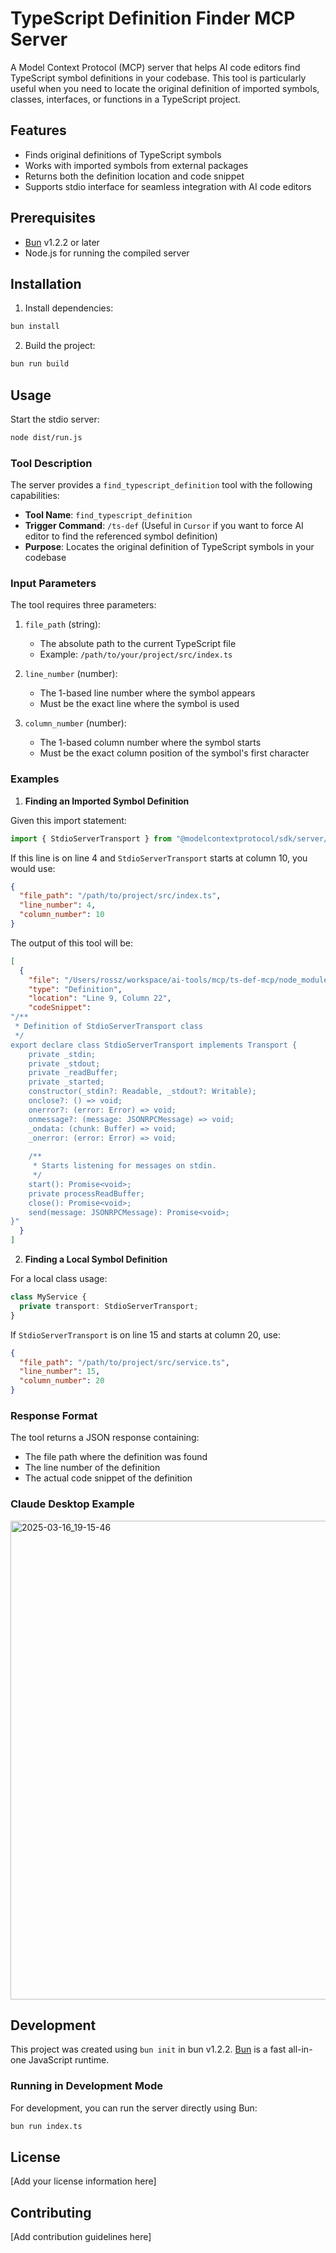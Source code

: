 # TypeScript Definition Finder MCP Server

A Model Context Protocol (MCP) server that helps AI code editors find TypeScript symbol definitions in your codebase. This tool is particularly useful when you need to locate the original definition of imported symbols, classes, interfaces, or functions in a TypeScript project.

## Features

- Finds original definitions of TypeScript symbols
- Works with imported symbols from external packages
- Returns both the definition location and code snippet
- Supports stdio interface for seamless integration with AI code editors

## Prerequisites

- [Bun](https://bun.sh) v1.2.2 or later
- Node.js for running the compiled server

## Installation

1. Install dependencies:
```bash
bun install
```

2. Build the project:
```bash
bun run build
```

## Usage

Start the stdio server:
```bash
node dist/run.js
```

### Tool Description

The server provides a `find_typescript_definition` tool with the following capabilities:

- **Tool Name**: `find_typescript_definition`
- **Trigger Command**: `/ts-def` (Useful in `Cursor` if you want to force AI editor to find the referenced symbol definition)
- **Purpose**: Locates the original definition of TypeScript symbols in your codebase

### Input Parameters

The tool requires three parameters:

1. `file_path` (string): 
   - The absolute path to the current TypeScript file
   - Example: `/path/to/your/project/src/index.ts`

2. `line_number` (number):
   - The 1-based line number where the symbol appears
   - Must be the exact line where the symbol is used

3. `column_number` (number):
   - The 1-based column number where the symbol starts
   - Must be the exact column position of the symbol's first character

### Examples

1. **Finding an Imported Symbol Definition**

Given this import statement:
```typescript
import { StdioServerTransport } from "@modelcontextprotocol/sdk/server/stdio.js";
```
If this line is on line 4 and `StdioServerTransport` starts at column 10, you would use:
```json
{
  "file_path": "/path/to/project/src/index.ts",
  "line_number": 4,
  "column_number": 10
}
```
The output of this tool will be:
```json
[
  {
    "file": "/Users/rossz/workspace/ai-tools/mcp/ts-def-mcp/node_modules/@modelcontextprotocol/sdk/dist/esm/server/stdio.d.ts",
    "type": "Definition",
    "location": "Line 9, Column 22",
    "codeSnippet": 
"/**
 * Definition of StdioServerTransport class
 */
export declare class StdioServerTransport implements Transport {
    private _stdin;
    private _stdout;
    private _readBuffer;
    private _started;
    constructor(_stdin?: Readable, _stdout?: Writable);
    onclose?: () => void;
    onerror?: (error: Error) => void;
    onmessage?: (message: JSONRPCMessage) => void;
    _ondata: (chunk: Buffer) => void;
    _onerror: (error: Error) => void;
    
    /**
     * Starts listening for messages on stdin.
     */
    start(): Promise<void>;
    private processReadBuffer;
    close(): Promise<void>;
    send(message: JSONRPCMessage): Promise<void>;
}"
  }
]
```

2. **Finding a Local Symbol Definition**

For a local class usage:
```typescript
class MyService {
  private transport: StdioServerTransport;
}
```
If `StdioServerTransport` is on line 15 and starts at column 20, use:
```json
{
  "file_path": "/path/to/project/src/service.ts",
  "line_number": 15,
  "column_number": 20
}
```

### Response Format

The tool returns a JSON response containing:
- The file path where the definition was found
- The line number of the definition
- The actual code snippet of the definition

### Claude Desktop Example

<img width="766" alt="2025-03-16_19-15-46" src="https://github.com/user-attachments/assets/cbb7cd44-cf3c-430f-a281-0b6187ab3235" />

## Development

This project was created using `bun init` in bun v1.2.2. [Bun](https://bun.sh) is a fast all-in-one JavaScript runtime.

### Running in Development Mode

For development, you can run the server directly using Bun:
```bash
bun run index.ts
```

## License

[Add your license information here]

## Contributing

[Add contribution guidelines here]
